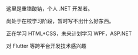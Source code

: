 这里是重铬酸钠，个人 .NET 开发者。

尚处于在校学习阶段，暂时写不出什么好东西。

正在学习 HTML+CSS，未来计划学习 WPF，ASP.NET

对 Flutter 等跨平台开发技术感兴趣
